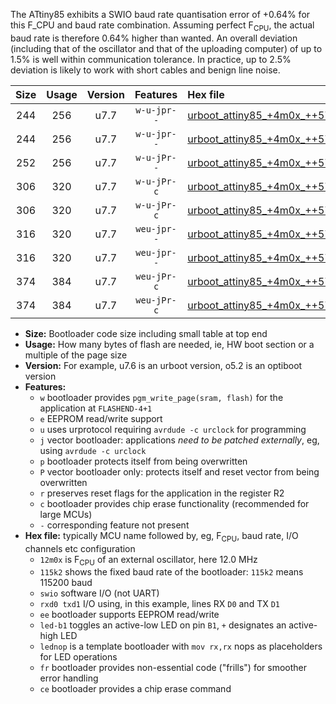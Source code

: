 The ATtiny85 exhibits a SWIO baud rate quantisation error of +0.64% for this F_CPU and baud rate combination. Assuming perfect F<sub>CPU</sub>, the actual baud rate is therefore 0.64% higher than wanted. An overall deviation (including that of the oscillator and that of the uploading computer) of up to 1.5% is well within communication tolerance. In practice, up to 2.5% deviation is likely to work with short cables and benign line noise.

|Size|Usage|Version|Features|Hex file|
|:-:|:-:|:-:|:-:|:--|
|244|256|u7.7|`w-u-jpr--`|[urboot_attiny85_+4m0x_++57k6_swio_rxb4_txb3_led+b1.hex](https://raw.githubusercontent.com/stefanrueger/urboot.hex/main/mcus/attiny85/external_oscillator/fcpu_+4m0x/br_++57k6/urboot_attiny85_+4m0x_++57k6_swio_rxb4_txb3_led+b1.hex)|
|244|256|u7.7|`w-u-jpr--`|[urboot_attiny85_+4m0x_++57k6_swio_rxb4_txb3_lednop.hex](https://raw.githubusercontent.com/stefanrueger/urboot.hex/main/mcus/attiny85/external_oscillator/fcpu_+4m0x/br_++57k6/urboot_attiny85_+4m0x_++57k6_swio_rxb4_txb3_lednop.hex)|
|252|256|u7.7|`w-u-jPr--`|[urboot_attiny85_+4m0x_++57k6_swio_rxb4_txb3.hex](https://raw.githubusercontent.com/stefanrueger/urboot.hex/main/mcus/attiny85/external_oscillator/fcpu_+4m0x/br_++57k6/urboot_attiny85_+4m0x_++57k6_swio_rxb4_txb3.hex)|
|306|320|u7.7|`w-u-jPr-c`|[urboot_attiny85_+4m0x_++57k6_swio_rxb4_txb3_led+b1_fr_ce.hex](https://raw.githubusercontent.com/stefanrueger/urboot.hex/main/mcus/attiny85/external_oscillator/fcpu_+4m0x/br_++57k6/urboot_attiny85_+4m0x_++57k6_swio_rxb4_txb3_led+b1_fr_ce.hex)|
|306|320|u7.7|`w-u-jPr-c`|[urboot_attiny85_+4m0x_++57k6_swio_rxb4_txb3_lednop_fr_ce.hex](https://raw.githubusercontent.com/stefanrueger/urboot.hex/main/mcus/attiny85/external_oscillator/fcpu_+4m0x/br_++57k6/urboot_attiny85_+4m0x_++57k6_swio_rxb4_txb3_lednop_fr_ce.hex)|
|316|320|u7.7|`weu-jpr--`|[urboot_attiny85_+4m0x_++57k6_swio_rxb4_txb3_ee_led+b1.hex](https://raw.githubusercontent.com/stefanrueger/urboot.hex/main/mcus/attiny85/external_oscillator/fcpu_+4m0x/br_++57k6/urboot_attiny85_+4m0x_++57k6_swio_rxb4_txb3_ee_led+b1.hex)|
|316|320|u7.7|`weu-jpr--`|[urboot_attiny85_+4m0x_++57k6_swio_rxb4_txb3_ee_lednop.hex](https://raw.githubusercontent.com/stefanrueger/urboot.hex/main/mcus/attiny85/external_oscillator/fcpu_+4m0x/br_++57k6/urboot_attiny85_+4m0x_++57k6_swio_rxb4_txb3_ee_lednop.hex)|
|374|384|u7.7|`weu-jPr-c`|[urboot_attiny85_+4m0x_++57k6_swio_rxb4_txb3_ee_led+b1_fr_ce.hex](https://raw.githubusercontent.com/stefanrueger/urboot.hex/main/mcus/attiny85/external_oscillator/fcpu_+4m0x/br_++57k6/urboot_attiny85_+4m0x_++57k6_swio_rxb4_txb3_ee_led+b1_fr_ce.hex)|
|374|384|u7.7|`weu-jPr-c`|[urboot_attiny85_+4m0x_++57k6_swio_rxb4_txb3_ee_lednop_fr_ce.hex](https://raw.githubusercontent.com/stefanrueger/urboot.hex/main/mcus/attiny85/external_oscillator/fcpu_+4m0x/br_++57k6/urboot_attiny85_+4m0x_++57k6_swio_rxb4_txb3_ee_lednop_fr_ce.hex)|

- **Size:** Bootloader code size including small table at top end
- **Usage:** How many bytes of flash are needed, ie, HW boot section or a multiple of the page size
- **Version:** For example, u7.6 is an urboot version, o5.2 is an optiboot version
- **Features:**
  + `w` bootloader provides `pgm_write_page(sram, flash)` for the application at `FLASHEND-4+1`
  + `e` EEPROM read/write support
  + `u` uses urprotocol requiring `avrdude -c urclock` for programming
  + `j` vector bootloader: applications *need to be patched externally*, eg, using `avrdude -c urclock`
  + `p` bootloader protects itself from being overwritten
  + `P` vector bootloader only: protects itself and reset vector from being overwritten
  + `r` preserves reset flags for the application in the register R2
  + `c` bootloader provides chip erase functionality (recommended for large MCUs)
  + `-` corresponding feature not present
- **Hex file:** typically MCU name followed by, eg, F<sub>CPU</sub>, baud rate, I/O channels etc configuration
  + `12m0x` is F<sub>CPU</sub> of an external oscillator, here 12.0 MHz
  + `115k2` shows the fixed baud rate of the bootloader: `115k2` means 115200 baud
  + `swio` software I/O (not UART)
  + `rxd0 txd1` I/O using, in this example, lines RX `D0` and TX `D1`
  + `ee` bootloader supports EEPROM read/write
  + `led-b1` toggles an active-low LED on pin `B1`, `+` designates an active-high LED
  + `lednop` is a template bootloader with `mov rx,rx` nops as placeholders for LED operations
  + `fr` bootloader provides non-essential code ("frills") for smoother error handling
  + `ce` bootloader provides a chip erase command
